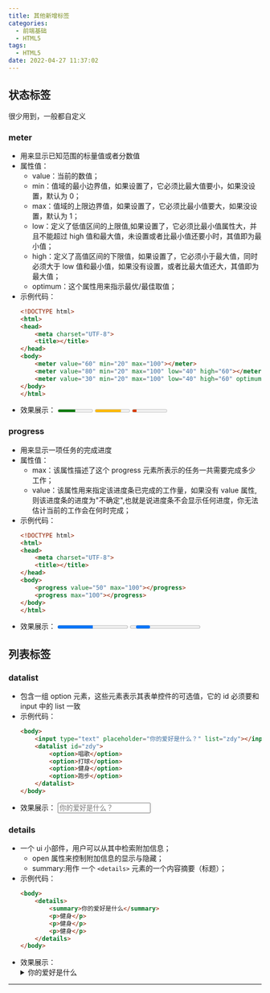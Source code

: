 ```yaml
---
title: 其他新增标签
categories:
  - 前端基础
  - HTML5
tags:
  - HTML5
date: 2022-04-27 11:37:02
---
```


## 状态标签

很少用到，一般都自定义

### meter

- 用来显示已知范围的标量值或者分数值
- 属性值：
  - value：当前的数值；
  - min：值域的最小边界值，如果设置了，它必须比最大值要小，如果没设置，默认为 0；
  - max：值域的上限边界值，如果设置了，它必须比最小值要大，如果没设置，默认为 1；
  - low：定义了低值区间的上限值,如果设置了，它必须比最小值属性大，并且不能超过 high 值和最大值，未设置或者比最小值还要小时，其值即为最小值；
  - high：定义了高值区间的下限值，如果设置了，它必须小于最大值，同时必须大于 low 值和最小值，如果没有设置，或者比最大值还大，其值即为最大值；
  - optimum：这个属性用来指示最优/最佳取值；
- 示例代码：
  ```HTML
  <!DOCTYPE html>
  <html>
  <head>
      <meta charset="UTF-8">
      <title></title>
  </head>
  <body>
      <meter value="60" min="20" max="100"></meter>
      <meter value="80" min="20" max="100" low="40" high="60"></meter>
      <meter value="30" min="20" max="100" low="40" high="60" optimum="80"></meter>
  </body>
  </html>
  ```
- 效果展示：
  <meter value="60" min="20" max="100"></meter>
  <meter value="80" min="20" max="100" low="40" high="60"></meter>
  <meter value="30" min="20" max="100" low="40" high="60" optimum="80"></meter>

### progress

- 用来显示一项任务的完成进度
- 属性值：
  - max：该属性描述了这个 progress 元素所表示的任务一共需要完成多少工作；
  - value：该属性用来指定该进度条已完成的工作量，如果没有 value 属性,则该进度条的进度为"不确定",也就是说进度条不会显示任何进度，你无法估计当前的工作会在何时完成；
- 示例代码：
  ```HTML
  <!DOCTYPE html>
  <html>
  <head>
      <meta charset="UTF-8">
      <title></title>
  </head>
  <body>
      <progress value="50" max="100"></progress>
      <progress max="100"></progress>
  </body>
  </html>
  ```
- 效果展示：
  <progress value="50" max="100"></progress>
  <progress max="100"></progress>

## 列表标签

### datalist

- 包含一组 option 元素，这些元素表示其表单控件的可选值，它的 id 必须要和 input 中的 list 一致
- 示例代码：
  ```HTML
  <body>
      <input type="text" placeholder="你的爱好是什么？" list="zdy"></input>
      <datalist id="zdy">
          <option>唱歌</option>
          <option>打球</option>
          <option>健身</option>
          <option>跑步</option>
      </datalist>
  </body>
  ```
- 效果展示：
  <input type="text" placeholder="你的爱好是什么？" list="zdy"></input>
  <datalist id="zdy">
  <option>唱歌</option>
  <option>打球</option>
  <option>健身</option>
  <option>跑步</option>
  </datalist>

### details

- 一个 ui 小部件，用户可以从其中检索附加信息；
  - open 属性来控制附加信息的显示与隐藏；
  - summary:用作 一个 `<details>` 元素的一个内容摘要（标题）；
- 示例代码：
  ```HTML
  <body>
      <details>
          <summary>你的爱好是什么</summary>
          <p>健身</p>
          <p>健身</p>
          <p>健身</p>
      </details>
  </body>
  ```
- 效果展示：
  <details>
    <summary>你的爱好是什么</summary>
    <p>健身</p>
    <p>健身</p>
    <p>健身</p>
  </details>

---
